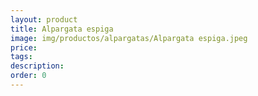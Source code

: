 ```yaml
---
layout: product
title: Alpargata espiga
image: img/productos/alpargatas/Alpargata espiga.jpeg
price: 
tags: 
description: 
order: 0
---
```

